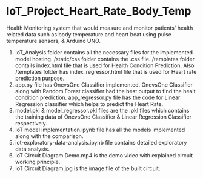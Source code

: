 # IoT_Project_Heart_Rate_Body_Temp

Health Monitoring system that would measure and monitor patients' health related data such as body temperature and heart beat using pulse  temperature sensors, & Arduino UNO.

1. IoT_Analysis folder contains all the necessary files for the implemented model hosting. /static/css folder contains the .css file. /templates folder contails index.html file that is used for Health Condition Prediction. Also /templates folder has index_regressor.html file that is used for Heart rate prediction purpose.
2. app.py file has OnevsOne Classifier implemented. OnevsOne Classifier along with Random Forest classifier had the best output to find the healt condition prediction. app_regressor.py file has the code for Linear Regression classifier which helps to predict the Heart Rate.
3. model.pkl & model_regressor.pkl files are the .pkl files which contains the training data of OnevsOne Classifier & Linear Regression Classifier respectively.
4. IoT model implementation.ipynb file has all the models implemented along with the comparison.
5. iot-exploratory-data-analysis.ipynb file contains detailed exploratory data analysis.
6. IoT Circuit Diagram Demo.mp4 is the demo video with explained circuit working principle.
7. IoT Circuit Diagram.jpg is the image file of the built circuit.
